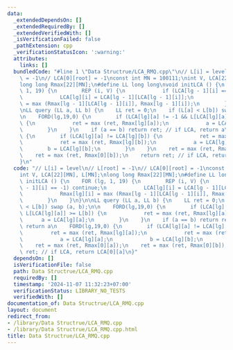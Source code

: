 ```yaml
---
data:
  _extendedDependsOn: []
  _extendedRequiredBy: []
  _extendedVerifiedWith: []
  _isVerificationFailed: false
  _pathExtension: cpp
  _verificationStatusIcon: ':warning:'
  attributes:
    links: []
  bundledCode: "#line 1 \"Data Structrue/LCA_RMQ.cpp\"\n// L[i] = level\n// L[root]\
    \ = -1\n// LCA[0][root] = -1\nconst int MN = 100111;\nint V, LCA[22][MN], L[MN];\n\
    long long Rmax[22][MN];\n#define LL long long\nvoid initLCA () {\n    FOR (lg,\
    \ 1, 19) {\n        REP (i, V) {\n            if (LCA[lg - 1][i] == -1) continue;\n\
    \            LCA[lg][i] = LCA[lg - 1][LCA[lg - 1][i]];\n            Rmax[lg][i]\
    \ = max (Rmax[lg - 1][LCA[lg - 1][i]], Rmax[lg - 1][i]);\n        }\n    }\n}\n\
    \nLL query (LL a, LL b) {\n    LL ret = 0;\n    if (L[a] < L[b]) swap (a, b);\n\
    \n    FORD(lg,19,0) {\n        if (LCA[lg][a] != -1 && L[LCA[lg][a]] >= L[b])\
    \ {\n            ret = max (ret, Rmax[lg][a]);\n            a = LCA[lg][a];\n\
    \        }\n    }\n    if (a == b) return ret; // if LCA, return a\n    FORD(lg,19,0)\
    \ {\n        if (LCA[lg][a] != LCA[lg][b]) {\n            ret = max (ret, Rmax[lg][a]);\n\
    \            ret = max (ret, Rmax[lg][b]);\n            a = LCA[lg][a];\n    \
    \        b = LCA[lg][b];\n        }\n    }\n    ret = max (ret, Rmax[0][a]);\n\
    \    ret = max (ret, Rmax[0][b]);\n    return ret; // if LCA, return LCA[0][a]\n\
    }\n"
  code: "// L[i] = level\n// L[root] = -1\n// LCA[0][root] = -1\nconst int MN = 100111;\n\
    int V, LCA[22][MN], L[MN];\nlong long Rmax[22][MN];\n#define LL long long\nvoid\
    \ initLCA () {\n    FOR (lg, 1, 19) {\n        REP (i, V) {\n            if (LCA[lg\
    \ - 1][i] == -1) continue;\n            LCA[lg][i] = LCA[lg - 1][LCA[lg - 1][i]];\n\
    \            Rmax[lg][i] = max (Rmax[lg - 1][LCA[lg - 1][i]], Rmax[lg - 1][i]);\n\
    \        }\n    }\n}\n\nLL query (LL a, LL b) {\n    LL ret = 0;\n    if (L[a]\
    \ < L[b]) swap (a, b);\n\n    FORD(lg,19,0) {\n        if (LCA[lg][a] != -1 &&\
    \ L[LCA[lg][a]] >= L[b]) {\n            ret = max (ret, Rmax[lg][a]);\n      \
    \      a = LCA[lg][a];\n        }\n    }\n    if (a == b) return ret; // if LCA,\
    \ return a\n    FORD(lg,19,0) {\n        if (LCA[lg][a] != LCA[lg][b]) {\n   \
    \         ret = max (ret, Rmax[lg][a]);\n            ret = max (ret, Rmax[lg][b]);\n\
    \            a = LCA[lg][a];\n            b = LCA[lg][b];\n        }\n    }\n\
    \    ret = max (ret, Rmax[0][a]);\n    ret = max (ret, Rmax[0][b]);\n    return\
    \ ret; // if LCA, return LCA[0][a]\n}"
  dependsOn: []
  isVerificationFile: false
  path: Data Structrue/LCA_RMQ.cpp
  requiredBy: []
  timestamp: '2024-11-07 11:32:23+07:00'
  verificationStatus: LIBRARY_NO_TESTS
  verifiedWith: []
documentation_of: Data Structrue/LCA_RMQ.cpp
layout: document
redirect_from:
- /library/Data Structrue/LCA_RMQ.cpp
- /library/Data Structrue/LCA_RMQ.cpp.html
title: Data Structrue/LCA_RMQ.cpp
---
```

